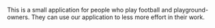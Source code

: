 This is a small application for people who play football and playground-owners.
They can use our application to less more effort in their work.  
